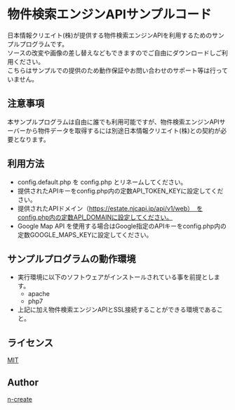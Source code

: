 物件検索エンジンAPIサンプルコード
===

日本情報クリエイト(株)が提供する物件検索エンジンAPIを利用するためのサンプルプログラムです。  
ソースの改変や画像の差し替えなどもできますのでご自由にダウンロードしご利用ください。  
こちらはサンプルでの提供のため動作保証やお問い合わせのサポート等は行っていません。  

## 注意事項
本サンプルプログラムは自由に誰でも利用可能ですが、物件検索エンジンAPIサーバーから物件データを取得するには別途日本情報クリエイト(株)との契約が必要となります。

## 利用方法
* config.default.php を config.php とリネームしてください。
* 提供されたAPIキーをconfig.php内の定数API_TOKEN_KEYに設定してください。
* 提供されたAPIドメイン（https://estate.njcapi.jp/api/v1/web）　をconfig.php内の定数API_DOMAINに設定してください。
* Google Map API を使用する場合はGoogle指定のAPIキーをconfig.php内の定数GOOGLE_MAPS_KEYに設定してください。

## サンプルプログラムの動作環境
+ 実行環境に以下のソフトウェアがインストールされている事を前提とします。
    + apache
    + php7
+ 上記に加え物件検索エンジンAPIとSSL接続することができる環境であること。

## ライセンス

[MIT](https://github.com/tcnksm/tool/blob/master/LICENCE)

## Author

[n-create](https://github.com/n-create)
